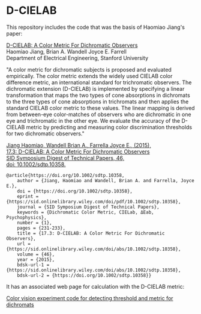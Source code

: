 D-CIELAB
=====================

This repository includes the code that was the basis of Haomiao Jiang's paper:

[D-CIELAB: A Color Metric For Dichromatic Observers](https://sid.onlinelibrary.wiley.com/doi/10.1002/sdtp.10358) <br>
Haomiao Jiang, Brian A. Wandell Joyce E. Farrell <br>
Department of Electrical Engineering, Stanford University <br>

"A color metric for dichromatic subjects is proposed and evaluated empirically. The color metric extends the widely used CIELAB color difference metric, an international standard for trichromatic observers. The dichromatic extension (D-CIELAB) is implemented by specifying a linear transformation that maps the two types of cone absorptions in dichromats to the three types of cone absorptions in trichromats and then applies the standard CIELAB color metric to these values. The linear mapping is derived from between-eye color-matches of observers who are dichromatic in one eye and trichromatic in the other eye. We evaluate the accuracy of the D-CIELAB metric by predicting and measuring color discrimination thresholds for two dichromatic observers."

[Jiang Haomiao, Wandell Brian A., Farrella Joyce E., (2015), <br> 17.3: D-CIELAB: A Color Metric For Dichromatic Observers <br> SID Symposium Digest of Technical Papers, 46, <br> doi: 10.1002/sdtp.10358.](https://sid.onlinelibrary.wiley.com/action/showCitFormats?doi=10.1002%2Fsdtp.10358&mobileUi=0)

```
@article{https://doi.org/10.1002/sdtp.10358,	
	author = {Jiang, Haomiao and Wandell, Brian A. and Farrella, Joyce E.},
	doi = {https://doi.org/10.1002/sdtp.10358},
	eprint = {https://sid.onlinelibrary.wiley.com/doi/pdf/10.1002/sdtp.10358},
	journal = {SID Symposium Digest of Technical Papers},
	keywords = {Dichromatic Color Metric, CIELab, ΔEab, Psychophysics},
	number = {1},
	pages = {231-233},
	title = {17.3: D-CIELAB: A Color Metric For Dichromatic Observers},
	url = {https://sid.onlinelibrary.wiley.com/doi/abs/10.1002/sdtp.10358},
	volume = {46},
	year = {2015},
	bdsk-url-1 = {https://sid.onlinelibrary.wiley.com/doi/abs/10.1002/sdtp.10358},
	bdsk-url-2 = {https://doi.org/10.1002/sdtp.10358}}
```

It has an associated web page for calculation with the D-CIELAB metric:

[Color vision experiment code for detecting threshold and metric for dichromats
](http://hjiang36.github.io/D-CIELAB/dCIELAB.html)


